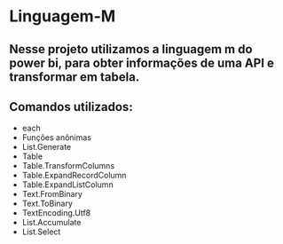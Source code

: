 # Linguagem-M
## Nesse projeto utilizamos a linguagem m do power bi, para obter informações de uma API e transformar em tabela. 
## Comandos utilizados:
- each
- Funções anônimas
- List.Generate
- Table
- Table.TransformColumns
- Table.ExpandRecordColumn
- Table.ExpandListColumn
- Text.FromBinary
- Text.ToBinary
- TextEncoding.Utf8
- List.Accumulate
- List.Select
